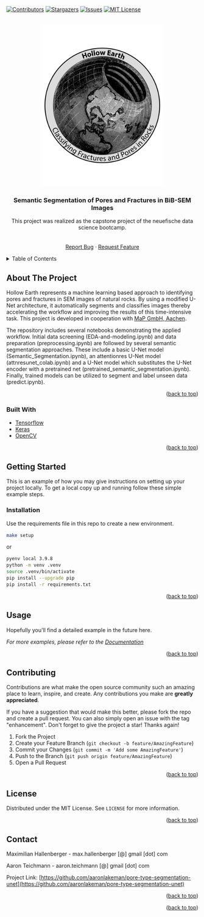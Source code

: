 <div id="top"></div>
<!-- PROJECT SHIELDS -->
<!--
*** I'm using markdown "reference style" links for readability.
*** Reference links are enclosed in brackets [ ] instead of parentheses ( ).
*** See the bottom of this document for the declaration of the reference variables
*** for contributors-url, forks-url, etc. This is an optional, concise syntax you may use.
*** https://www.markdownguide.org/basic-syntax/#reference-style-links
-->

[![Contributors][contributors-shield]][contributors-url]
[![Stargazers][stars-shield]][stars-url]
[![Issues][issues-shield]][issues-url]
[![MIT License][license-shield]][license-url]

<!-- PROJECT LOGO -->
<br />
<div align="center">
  <a href="https://github.com/aaronlakeman/pore-type-segmentation-unet">
    <img src="images/logo.png" alt="Logo" width="320" height="426">
  </a>

<h3 align="center">Semantic Segmentation of Pores and Fractures in BiB-SEM Images</h3>

  <p align="center">
    This project was realized as the capstone project of the neuefische data science bootcamp.
    <br />
    <br />
    <br />
      <a href="https://github.com/aaronlakeman/pore-type-segmentation-unet/issues">Report Bug</a>
    ·
    <a href="https://github.com/aaronlakeman/pore-type-segmentation-unet/issues">Request Feature</a>
  </p>
</div>


<!-- TABLE OF CONTENTS -->
<details>
  <summary>Table of Contents</summary>
  <ol>
    <li>
      <a href="#about-the-project">About The Project</a>
      <ul>
        <li><a href="#built-with">Built With</a></li>
      </ul>
    </li>
    <li>
      <a href="#getting-started">Getting Started</a>
      <ul>
        <li><a href="#prerequisites">Prerequisites</a></li>
        <li><a href="#installation">Installation</a></li>
      </ul>
    </li>
    <li><a href="#usage">Usage</a></li>
    <li><a href="#contributing">Contributing</a></li>
    <li><a href="#license">License</a></li>
    <li><a href="#contact">Contact</a></li>
    <li><a href="#acknowledgments">Acknowledgments</a></li>
  </ol>
</details>

<!-- ABOUT THE PROJECT -->

## About The Project

Hollow Earth represents a machine learning based approach to identifying pores and fractures in SEM images of natural rocks. By using a modified U-Net architecture, it automatically segments and classifies images thereby accelerating the workflow and improving the results of this time-intensive task. This project is developed in cooperation with [MaP GmbH, Aachen](https://www.m-a-p.expert/).

The repository includes several notebooks demonstrating the applied workflow. Initial data screening (EDA-and-modeling.ipynb) and data preparation (preprocessing.ipynb) are followed by several semantic segmentation approaches. These include a basic U-Net model (Semantic_Segmentation.ipynb), an attentionres U-Net model (attnresunet_colab.ipynb) and a U-Net model which substitutes the U-Net encoder with a pretrained net (pretrained_semantic_segmentation.ipynb). Finally, trained models can be utilized to segment and label unseen data (predict.ipynb).

<p align="right">(<a href="#top">back to top</a>)</p>

### Built With

- [Tensorflow](https://www.tensorflow.org/)
- [Keras](https://keras.io/)
- [OpenCV](https://opencv.org/)

<p align="right">(<a href="#top">back to top</a>)</p>

<!-- GETTING STARTED -->

## Getting Started

This is an example of how you may give instructions on setting up your project locally.
To get a local copy up and running follow these simple example steps.

### Installation

Use the requirements file in this repo to create a new environment.

```BASH
make setup
```

or

```BASH
pyenv local 3.9.8
python -m venv .venv
source .venv/bin/activate
pip install --upgrade pip
pip install -r requirements.txt
```

<p align="right">(<a href="#top">back to top</a>)</p>

<!-- USAGE EXAMPLES -->

## Usage

Hopefully you'll find a detailed example in the future here.

_For more examples, please refer to the [Documentation](https://example.com)_

<p align="right">(<a href="#top">back to top</a>)</p>

<!-- CONTRIBUTING -->

## Contributing

Contributions are what make the open source community such an amazing place to learn, inspire, and create. Any contributions you make are **greatly appreciated**.

If you have a suggestion that would make this better, please fork the repo and create a pull request. You can also simply open an issue with the tag "enhancement".
Don't forget to give the project a star! Thanks again!

1. Fork the Project
2. Create your Feature Branch (`git checkout -b feature/AmazingFeature`)
3. Commit your Changes (`git commit -m 'Add some AmazingFeature'`)
4. Push to the Branch (`git push origin feature/AmazingFeature`)
5. Open a Pull Request

<p align="right">(<a href="#top">back to top</a>)</p>

<!-- LICENSE -->

## License

Distributed under the MIT License. See `LICENSE` for more information.

<p align="right">(<a href="#top">back to top</a>)</p>

<!-- CONTACT -->

## Contact

Maximilian Hallenberger - max.hallenberger [@] gmail [dot] com

Aaron Teichmann - aaron.teichmann [@] gmail [dot] com

Project Link: [https://github.com/aaronlakeman/pore-type-segmentation-unet](https://github.com/aaronlakeman/pore-type-segmentation-unet)

<p align="right">(<a href="#top">back to top</a>)</p>

<!-- ACKNOWLEDGMENTS -->

<p align="right">(<a href="#top">back to top</a>)</p>

<!-- MARKDOWN LINKS & IMAGES -->
<!-- https://www.markdownguide.org/basic-syntax/#reference-style-links -->

[contributors-shield]: https://img.shields.io/github/contributors/aaronlakeman/pore-type-segmentation-unet.svg?style=for-the-badge
[contributors-url]: https://github.com/aaronlakeman/pore-type-segmentation-unet/graphs/contributors
[forks-shield]: https://img.shields.io/github/forks/aaronlakeman/pore-type-segmentation-unet.svg?style=for-the-badge
[forks-url]: hhttps://github.com/aaronlakeman/pore-type-segmentation-unet/network/members
[stars-shield]: https://img.shields.io/github/stars/aaronlakeman/pore-type-segmentation-unet.svg?style=for-the-badge
[stars-url]: https://github.com/aaronlakeman/pore-type-segmentation-unet/stargazers
[issues-shield]: https://img.shields.io/github/issues/aaronlakeman/pore-type-segmentation-unet.svg?style=for-the-badge
[issues-url]: https://github.com/aaronlakeman/pore-type-segmentation-unet/issues
[license-shield]: https://img.shields.io/github/license/aaronlakeman/pore-type-segmentation-unet.svg?style=for-the-badge
[license-url]: https://github.com/aaronlakeman/pore-type-segmentation-unet/blob/master/LICENSE.txt
[linkedin-shield]: https://img.shields.io/badge/-LinkedIn-black.svg?style=for-the-badge&logo=linkedin&colorB=555
[linkedin-url]: https://linkedin.com/in/maximilian-hallenberger-68824b230
[product-screenshot]: images/screenshot.png
